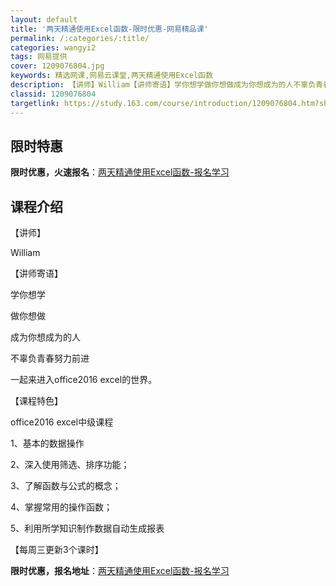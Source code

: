 ```yaml
---
layout: default
title: '两天精通使用Excel函数-限时优惠-网易精品课'
permalink: /:categories/:title/
categories: wangyi2
tags: 网易提供
cover: 1209076804.jpg
keywords: 精选网课,网易云课堂,两天精通使用Excel函数
description: 【讲师】William【讲师寄语】学你想学做你想做成为你想成为的人不辜负青春努力前进一起来进入office2016exc
classid: 1209076804
targetlink: https://study.163.com/course/introduction/1209076804.htm?share=1&shareId=1025206652&utm_campaign=share&utm_medium=iphoneShare&utm_source=&utm_u=1025206652
---
```


## 限时特惠

**限时优惠，火速报名**：[两天精通使用Excel函数-报名学习](https://study.163.com/course/introduction/1209076804.htm?share=1&shareId=1025206652&utm_campaign=share&utm_medium=iphoneShare&utm_source=&utm_u=1025206652)

## 课程介绍

【讲师】

William

【讲师寄语】

学你想学

做你想做

成为你想成为的人

不辜负青春努力前进

一起来进入office2016 excel的世界。

【课程特色】

office2016 excel中级课程

1、基本的数据操作

2、深入使用筛选、排序功能；

3、了解函数与公式的概念；

4、掌握常用的操作函数；

5、利用所学知识制作数据自动生成报表

【每周三更新3个课时】

**限时优惠，报名地址**：[两天精通使用Excel函数-报名学习](https://study.163.com/course/introduction/1209076804.htm?share=1&shareId=1025206652&utm_campaign=share&utm_medium=iphoneShare&utm_source=&utm_u=1025206652)

